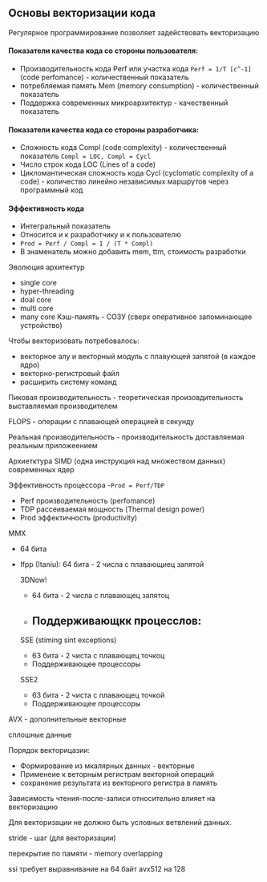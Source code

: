 ## Основы векторизации кода
Регулярное программирование позволяет задействовать векторизацию

#### Показатели качества кода со стороны пользователя:
- Производительность кода Perf или участка кода `Perf = 1/T [c^-1]` (code perfomance) - количественный показатель
- потребляемая память Mem (memory consumption) - количественный показатель
- Поддержка современных микроархитектур - качественный показатель

#### Показатели качества кода со стороны разработчика:
- Сложность кода Compl (code complexity) - количественный показатель `Compl = LOC, Compl = Сycl`
- Число строк кода LOC (Lines of a code)
- Цикломантическая сложность кода Cycl (cyclomatic complexity of a code) - количество линейно независимых маршрутов через программный код

#### Эффективность кода
- Интегральный показатель
- Относится и к разработчику и к пользователю
- `Prod = Perf / Compl = 1 / (T * Compl)`
- В знаменатель можно добавить mem, ttm, стоимость разработки

Эволюция архитектур
- single core
- hyper-threading
- doal core
- multi core
- many core
Кэш-память - СОЗУ (сверх оперативное запоминающее устройство)

Чтобы векторизовать потребовалось:
- векторное алу и векторный модуль с плавующей запятой (в каждое ядро)
- векторно-регистровый файл
- расширить систему команд

Пиковая производительность - теоретическая произовдительность выставляемая производителем

FLOPS - операции с плавающей операцией в секунду

Реальная производительность - производительность доставляемая реальным приложеением

Архиетктура SIMD (одна инструкция над множеством данных) современных ядер

Эффективность процессора
-`Prod = Perf/TDP`
- Perf производительность (perfomance)
- TDP рассеиваемая мощность (Thermal design power)
- Prod эффектичность (productivity)

MMX
- 64 бита
- Ifpp (Itaniu): 64 бита - 2 числа с плавающиец запятой

  3DNow!
  - 64 бита - 2 числа с плавающец запятоц
  - Поддерживающкк процесслов:
    -

  SSE (stiming sint exceptions)
  - 63 бита - 2 чиста с плавающец точкоц
  - Поддерживающее процессоры
 
  SSE2
  - 63 бита - 2 чиста с плавающец точкой
  - Поддерживающее процессоры

AVX - дополнительные векторные

сплошные данные

Порядок векторицазии:
- Формирование из мкалярных данных - векторные
- Применеие к веторным регистрам векторной операций
- сохранение результата из векторного регистра в память

Зависимость чтения-после-записи относительно влияет на векторизацию

Для векторизации не должно быть условных ветвлений данных.

stride - шаг (для векторизации)

перекрытие по памяти - memory overlapping

ssi требует выравнивание на 64 байт
avx512 на 128
